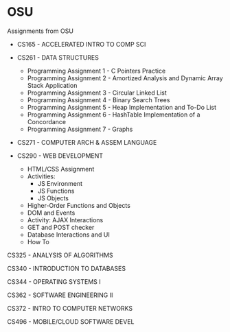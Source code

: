 # OSU
Assignments from OSU

* CS165 - ACCELERATED INTRO TO COMP SCI

* CS261 - DATA STRUCTURES
  * Programming Assignment 1 - C Pointers Practice
  * Programming Assignment 2 - Amortized Analysis and Dynamic Array Stack Application
  * Programming Assignment 3 - Circular Linked List
  * Programming Assignment 4 - Binary Search Trees
  * Programming Assignment 5 - Heap Implementation and To-Do List
  * Programming Assignment 6 - HashTable Implementation of a Concordance
  * Programming Assignment 7 - Graphs

* CS271 - COMPUTER ARCH & ASSEM LANGUAGE

* CS290 - WEB DEVELOPMENT
  * HTML/CSS Assignment
  * Activities:
    * JS Environment
    * JS Functions
    * JS Objects
  * Higher-Order Functions and Objects
  * DOM and Events
  * Activity: AJAX Interactions
  * GET and POST checker
  * Database Interactions and UI
  * How To

CS325 - ANALYSIS OF ALGORITHMS

CS340 - INTRODUCTION TO DATABASES

CS344 - OPERATING SYSTEMS I

CS362 - SOFTWARE ENGINEERING II

CS372 - INTRO TO COMPUTER NETWORKS

CS496 - MOBILE/CLOUD SOFTWARE DEVEL
